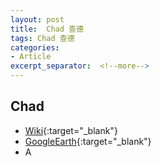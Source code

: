 ```yaml
---
layout: post
title:  Chad 查德
tags: Chad 查德 
categories:
- Article
excerpt_separator:  <!--more-->
---
```

## Chad 
- [Wiki](https://zh.wikipedia.org/w/index.php?search=Chad "Wiki"){:target="_blank"} 
- [GoogleEarth](https://earth.google.com/web/search/Chad "GoogleEarth"){:target="_blank"} 
- A 

